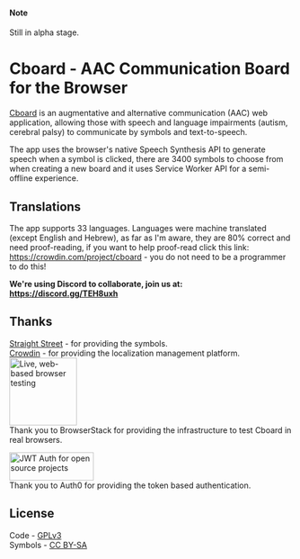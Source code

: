 #### Note

Still in alpha stage.

# Cboard - AAC Communication Board for the Browser

[Cboard](https://shayc.github.io/cboard) is an augmentative and alternative communication (AAC) web application, allowing those with speech and language impairments (autism, cerebral palsy) to communicate by symbols and text-to-speech.

The app uses the browser's native Speech Synthesis API to generate speech when a symbol is clicked, there are 3400 symbols to choose from when creating a new board and it uses Service Worker API for a semi-offline experience.

## Translations

The app supports 33 languages.
Languages were machine translated (except English and Hebrew), as far as I'm aware, they are 80% correct and need proof-reading, if you want to help proof-read click this link: https://crowdin.com/project/cboard - you do not need to be a programmer to do this!

**We're using Discord to collaborate, join us at: https://discord.gg/TEH8uxh**

## Thanks

[Straight Street](http://straight-street.com/gallery.php) - for providing the symbols.  
[Crowdin](https://crowdin.com/) - for providing the localization management platform.  
[<img src="https://www.browserstack.com/images/mail/browserstack-logo-footer.png" width="120" alt="Live, web-based browser testing">](https://www.browserstack.com/)  
Thank you to BrowserStack for providing the infrastructure to test Cboard in real browsers.  

[<img src="https://cdn.auth0.com/oss/badges/a0-badge-light.png" width="150" height="50" alt="JWT Auth for open source projects">](https://auth0.com/?utm_source=oss&utm_medium=gp&utm_campaign=oss)  
Thank you to Auth0 for providing the token based authentication.  

## License

Code - [GPLv3](https://github.com/shayc/cboard/blob/master/LICENSE)  
Symbols - [CC BY-SA](https://creativecommons.org/licenses/by-sa/2.0/uk/)
